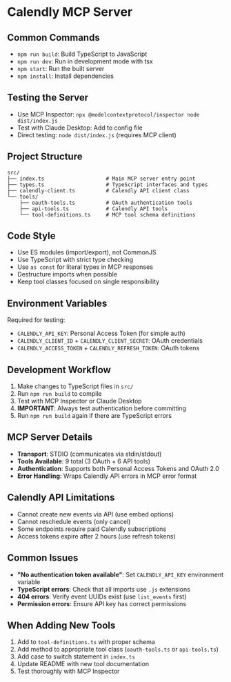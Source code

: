 # Calendly MCP Server

## Common Commands
- `npm run build`: Build TypeScript to JavaScript
- `npm run dev`: Run in development mode with tsx
- `npm start`: Run the built server
- `npm install`: Install dependencies

## Testing the Server
- Use MCP Inspector: `npx @modelcontextprotocol/inspector node dist/index.js`
- Test with Claude Desktop: Add to config file
- Direct testing: `node dist/index.js` (requires MCP client)

## Project Structure
```
src/
├── index.ts                    # Main MCP server entry point
├── types.ts                    # TypeScript interfaces and types
├── calendly-client.ts          # Calendly API client class
└── tools/
    ├── oauth-tools.ts          # OAuth authentication tools
    ├── api-tools.ts            # Calendly API tools
    └── tool-definitions.ts     # MCP tool schema definitions
```

## Code Style
- Use ES modules (import/export), not CommonJS
- Use TypeScript with strict type checking
- Use `as const` for literal types in MCP responses
- Destructure imports when possible
- Keep tool classes focused on single responsibility

## Environment Variables
Required for testing:
- `CALENDLY_API_KEY`: Personal Access Token (for simple auth)
- `CALENDLY_CLIENT_ID` + `CALENDLY_CLIENT_SECRET`: OAuth credentials
- `CALENDLY_ACCESS_TOKEN` + `CALENDLY_REFRESH_TOKEN`: OAuth tokens

## Development Workflow
1. Make changes to TypeScript files in `src/`
2. Run `npm run build` to compile
3. Test with MCP Inspector or Claude Desktop
4. **IMPORTANT**: Always test authentication before committing
5. Run `npm run build` again if there are TypeScript errors

## MCP Server Details
- **Transport**: STDIO (communicates via stdin/stdout)
- **Tools Available**: 9 total (3 OAuth + 6 API tools)
- **Authentication**: Supports both Personal Access Tokens and OAuth 2.0
- **Error Handling**: Wraps Calendly API errors in MCP error format

## Calendly API Limitations
- Cannot create new events via API (use embed options)
- Cannot reschedule events (only cancel)
- Some endpoints require paid Calendly subscriptions
- Access tokens expire after 2 hours (use refresh tokens)

## Common Issues
- **"No authentication token available"**: Set `CALENDLY_API_KEY` environment variable
- **TypeScript errors**: Check that all imports use `.js` extensions
- **404 errors**: Verify event UUIDs exist (use `list_events` first)
- **Permission errors**: Ensure API key has correct permissions

## When Adding New Tools
1. Add to `tool-definitions.ts` with proper schema
2. Add method to appropriate tool class (`oauth-tools.ts` or `api-tools.ts`)
3. Add case to switch statement in `index.ts`
4. Update README with new tool documentation
5. Test thoroughly with MCP Inspector